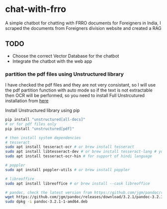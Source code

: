 # chat-with-frro
A simple chatbot for chatting with FRRO documents for Foreigners in India, I scraped the documents from Foreigners division website and created a RAG


## TODO

- Choose the correct Vector Database for the chatbot
- Integrate the chatbot with the web app

### partition the pdf files using Unstructured library

I have checked the pdf files and they are not very consistant, so I will use the pdf partition function with auto mode so if the text is not extractable then OCR will be performed, so you need to install Full Unstrcutured installation from [here](https://docs.unstructured.io/open-source/installation/full-installation)

Install Unstructured library using pip
```bash
pip install "unstructured[all-docs]"
# or for pdf files only
pip install "unstructured[pdf]"

# then install system dependencies
# tesseract
sudo apt install tesseract-ocr # or brew install tesseract
sudo apt install libtesseract-dev # or brew install tesseract-lang # you will need to set the TESSDATA_PREFIX environment variable to the directory containing the tessdata directory
sudo apt install tesseract-ocr-hin # for support of hindi language

# poppler
sudo apt install poppler-utils # or brew install poppler

# libreoffice
sudo apt install libreoffice # or brew install --cask libreoffice

# pandoc, check the latest version from https://github.com/jgm/pandoc/releases
wget https://github.com/jgm/pandoc/releases/download/3.2.1/pandoc-3.2.1-1-amd64.deb
sudo dpkg -i pandoc-3.2.1-1-amd64.deb

```
